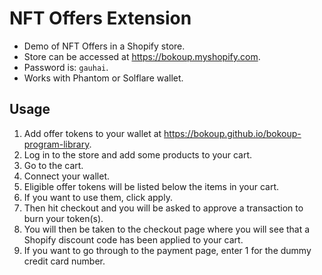 # NFT Offers Extension

* Demo of NFT Offers in a Shopify store.
* Store can be accessed at https://bokoup.myshopify.com.
* Password is: `gauhai`.
* Works with Phantom or Solflare wallet.

## Usage
1. Add offer tokens to your wallet at https://bokoup.github.io/bokoup-program-library. 
2. Log in to the store and add some products to your cart.
3. Go to the cart.
4. Connect your wallet.
5. Eligible offer tokens will be listed below the items in your cart.
6. If you want to use them, click apply.
7. Then hit checkout and you will be asked to approve a transaction to burn your token(s).
8. You will then be taken to the checkout page where you will see that a Shopify discount code has been applied to your cart.
9. If you want to go through to the payment page, enter 1 for the dummy credit card number.